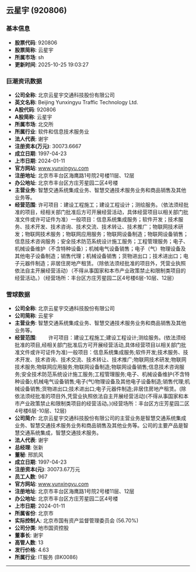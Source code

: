 ## 云星宇 (920806)

### 基本信息

- **股票代码**: 920806
- **股票简称**: 云星宇
- **所属市场**: sh
- **更新时间**: 2025-10-25 19:03:27

### 巨潮资讯数据

- **公司全称**: 北京云星宇交通科技股份有限公司
- **英文名称**: Beijing Yunxingyu Traffic Technology Ltd.
- **A股代码**: 920806
- **A股简称**: 云星宇
- **所属市场**: 北交所
- **所属行业**: 软件和信息技术服务业
- **法人代表**: 谢宇
- **注册资本(万元)**: 30073.6667
- **成立日期**: 1997-04-23
- **上市日期**: 2024-01-11
- **官方网站**: www.yunxingyu.com
- **注册地址**: 北京市丰台区海鹰路1号院2号楼11层、12层
- **办公地址**: 北京市丰台区方庄芳星园二区4号楼
- **主营业务**: 智慧交通系统集成业务、智慧交通技术服务业务和商品销售及其他业务等。
- **经营范围**: 许可项目：建设工程施工；建设工程设计；测绘服务。（依法须经批准的项目，经相关部门批准后方可开展经营活动，具体经营项目以相关部门批准文件或许可证件为准）一般项目：信息系统集成服务；软件开发；技术服务、技术开发、技术咨询、技术交流、技术转让、技术推广；物联网技术研发；物联网技术服务；物联网应用服务；物联网设备制造；物联网设备销售；信息技术咨询服务；安全技术防范系统设计施工服务；工程管理服务；电子、机械设备维护（不含特种设备）；机械电气设备销售；电子（气）物理设备及其他电子设备制造；销售代理；机械设备销售；货物进出口；技术进出口；电子元器件制造；非居住房地产租赁。（除依法须经批准的项目外，凭营业执照依法自主开展经营活动）（不得从事国家和本市产业政策禁止和限制类项目的经营活动。）（经营场所：丰台区方庄芳星园二区4号楼6层-10层、12层）

### 雪球数据

- **公司全称**: 北京云星宇交通科技股份有限公司
- **公司简称**: 云星宇
- **主营业务**: 智慧交通系统集成业务、智慧交通技术服务业务和商品销售及其他业务等。
- **经营范围**: 　　许可项目：建设工程施工;建设工程设计;测绘服务。(依法须经批准的项目,经相关部门批准后方可开展经营活动,具体经营项目以相关部门批准文件或许可证件为准)一般项目：信息系统集成服务;软件开发;技术服务、技术开发、技术咨询、技术交流、技术转让、技术推广;物联网技术研发;物联网技术服务;物联网应用服务;物联网设备制造;物联网设备销售;信息技术咨询服务;安全技术防范系统设计施工服务;工程管理服务;电子、机械设备维护(不含特种设备);机械电气设备销售;电子(气)物理设备及其他电子设备制造;销售代理;机械设备销售;货物进出口;技术进出口;电子元器件制造;非居住房地产租赁。(除依法须经批准的项目外,凭营业执照依法自主开展经营活动)(不得从事国家和本市产业政策禁止和限制类项目的经营活动。)(经营场所：丰台区方庄芳星园二区4号楼6层-10层、12层)
- **公司简介**: 北京云星宇交通科技股份有限公司的主营业务是智慧交通系统集成业务、智慧交通技术服务业务和商品销售及其他业务等。公司的主要产品是智慧交通系统集成，智慧交通技术服务。
- **法人代表**: 谢宇
- **总经理**: 张新
- **董秘**: 邢凯风
- **成立日期**: 1997-04-23
- **注册资本(元)**: 30073.67万元
- **员工人数**: 967
- **官方网站**: www.yunxingyu.com
- **注册地址**: 北京市丰台区海鹰路1号院2号楼11层、12层
- **办公地址**: 北京市丰台区方庄芳星园二区4号楼
- **上市日期**: 2024-01-11
- **所属省份**: 北京市
- **实际控制人**: 北京市国有资产监督管理委员会 (56.70%)
- **公司分类**: 地市国资控股
- **董事长**: 谢宇
- **高管人数**: 13
- **发行价格**: 4.63
- **所属行业**: IT服务 (BK0086)

---
